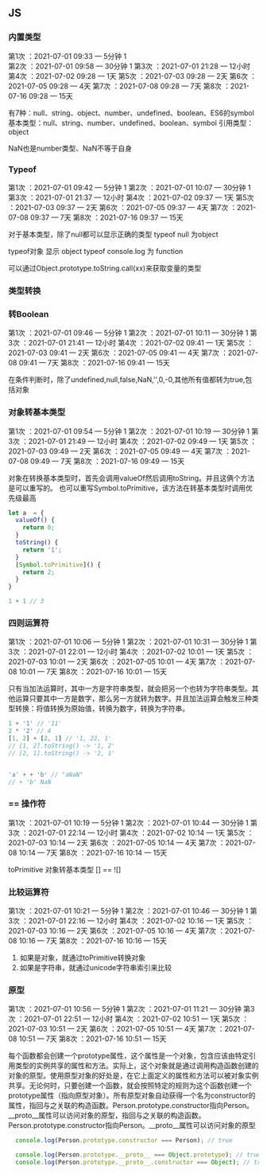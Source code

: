 ## JS

### 内置类型
第1次 ：2021-07-01 09:33 — 5分钟     1   
第2次 ：2021-07-01 09:58 — 30分钟    1
第3次 ：2021-07-01 21:28 — 12小时
第4次 ：2021-07-02 09:28 — 1天
第5次 ：2021-07-03 09:28 — 2天
第6次 ：2021-07-05 09:28 — 4天
第7次 ：2021-07-08 09:28 — 7天
第8次 ：2021-07-16 09:28 — 15天

有7种：null、string、object、number、undefined、boolean、ES6的symbol
基本类型：null、string、number、undefined、boolean、symbol
引用类型：object

NaN也是number类型、NaN不等于自身

### Typeof
第1次 ：2021-07-01 09:42 — 5分钟    1
第2次 ：2021-07-01 10:07 — 30分钟  1
第3次 ：2021-07-01 21:37 — 12小时
第4次 ：2021-07-02 09:37 — 1天
第5次 ：2021-07-03 09:37 — 2天
第6次 ：2021-07-05 09:37 — 4天
第7次 ：2021-07-08 09:37 — 7天
第8次 ：2021-07-16 09:37 — 15天

对于基本类型，除了null都可以显示正确的类型
typeof null 为object

typeof对象 显示 object
typeof console.log 为 function

可以通过Object.prototype.toString.call(xx)来获取变量的类型

### 类型转换

### 转Boolean
第1次 ：2021-07-01 09:46 — 5分钟  1
第2次 ：2021-07-01 10:11 — 30分钟 1
第3次 ：2021-07-01 21:41 — 12小时
第4次 ：2021-07-02 09:41 — 1天
第5次 ：2021-07-03 09:41 — 2天
第6次 ：2021-07-05 09:41 — 4天
第7次 ：2021-07-08 09:41 — 7天
第8次 ：2021-07-16 09:41 — 15天

在条件判断时，除了undefined,null,false,NaN,'',0,-0,其他所有值都转为true,包括对象

### 对象转基本类型
第1次 ：2021-07-01 09:54 — 5分钟  1
第2次 ：2021-07-01 10:19 — 30分钟 1
第3次 ：2021-07-01 21:49 — 12小时
第4次 ：2021-07-02 09:49 — 1天
第5次 ：2021-07-03 09:49 — 2天
第6次 ：2021-07-05 09:49 — 4天
第7次 ：2021-07-08 09:49 — 7天
第8次 ：2021-07-16 09:49 — 15天

对象在转换基本类型时，首先会调用valueOf然后调用toString。并且这俩个方法是可以重写的。
也可以重写Symbol.toPrimitive，该方法在转基本类型时调用优先级最高
```JavaScript
let a  = {
  valueOf() {
    return 0;
  }
  toString() {
    return '1';
  }
  [Symbol.toPrimitive]() {
    return 2;
  }
}

1 + 1 // 3
```

### 四则运算符
第1次 ：2021-07-01 10:06 — 5分钟   1
第2次 ：2021-07-01 10:31 — 30分钟   1
第3次 ：2021-07-01 22:01 — 12小时
第4次 ：2021-07-02 10:01 — 1天
第5次 ：2021-07-03 10:01 — 2天
第6次 ：2021-07-05 10:01 — 4天
第7次 ：2021-07-08 10:01 — 7天
第8次 ：2021-07-16 10:01 — 15天

只有当加法运算时，其中一方是字符串类型，就会把另一个也转为字符串类型。其他运算只要其中一方是数字，那么另一方就转为数字。并且加法运算会触发三种类型转换：将值转换为原始值，转换为数字，转换为字符串。
```JavaScript
1 + '1' // '11'
2 * '2' // 4
[1, 2] + [2, 1] // '1, 22, 1'
// [1, 2].toString() -> '1, 2'
// [2, 1].toString() -> '2, 1'


'a' + + 'b' // "aNaN"
// + 'b' NaN

```

### == 操作符
第1次 ：2021-07-01 10:19 — 5分钟   1
第2次 ：2021-07-01 10:44 — 30分钟  1
第3次 ：2021-07-01 22:14 — 12小时
第4次 ：2021-07-02 10:14 — 1天
第5次 ：2021-07-03 10:14 — 2天
第6次 ：2021-07-05 10:14 — 4天
第7次 ：2021-07-08 10:14 — 7天
第8次 ：2021-07-16 10:14 — 15天

toPrimitive 对象转基本类型
[] == ![]

### 比较运算符
第1次 ：2021-07-01 10:21 — 5分钟   1
第2次 ：2021-07-01 10:46 — 30分钟   1
第3次 ：2021-07-01 22:16 — 12小时
第4次 ：2021-07-02 10:16 — 1天
第5次 ：2021-07-03 10:16 — 2天
第6次 ：2021-07-05 10:16 — 4天
第7次 ：2021-07-08 10:16 — 7天
第8次 ：2021-07-16 10:16 — 15天

1. 如果是对象，就通过toPrimitive转换对象
2. 如果是字符串，就通过unicode字符串索引来比较

### 原型
第1次 ：2021-07-01 10:56 — 5分钟    1
第2次 ：2021-07-01 11:21 — 30分钟
第3次 ：2021-07-01 22:51 — 12小时
第4次 ：2021-07-02 10:51 — 1天
第5次 ：2021-07-03 10:51 — 2天
第6次 ：2021-07-05 10:51 — 4天
第7次 ：2021-07-08 10:51 — 7天
第8次 ：2021-07-16 10:51 — 15天

每个函数都会创建一个prototype属性，这个属性是一个对象，包含应该由特定引用类型的实例共享的属性和方法。实际上，这个对象就是通过调用构造函数创建的对象的原型。使用原型对象的好处是，在它上面定义的属性和方法可以被对象实例共享。无论何时，只要创建一个函数，就会按照特定的规则为这个函数创建一个prototype属性（指向原型对象）。所有原型对象自动获得一个名为constructor的属性，指回与之关联的构造函数。Person.prototype.constructor指向Person。__proto__属性可以访问对象的原型，指回与之关联的构造函数。Person.prototype.constructor指向Person。__proto__属性可以访问对象的原型
  ```JavaScript
    console.log(Person.prototype.constructor === Person); // true

    console.log(Person.prototype.__proto__ === Object.prototype); // true
    console.log(Person.prototype.__proto__.constructor === Object); // true
  ```